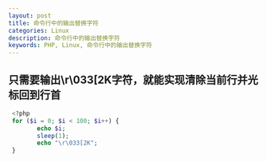 ```yaml
---
layout: post
title: 命令行中的输出替换字符
categories: Linux
description: 命令行中的输出替换字符
keywords: PHP, Linux, 命令行中的输出替换字符
---
```


## 只需要输出\r\033[2K字符，就能实现清除当前行并光标回到行首

```php
 <?php
 for ($i = 0; $i < 100; $i++) {
 		echo $i;
 		sleep(1);
 		echo "\r\033[2K";
 }
```



